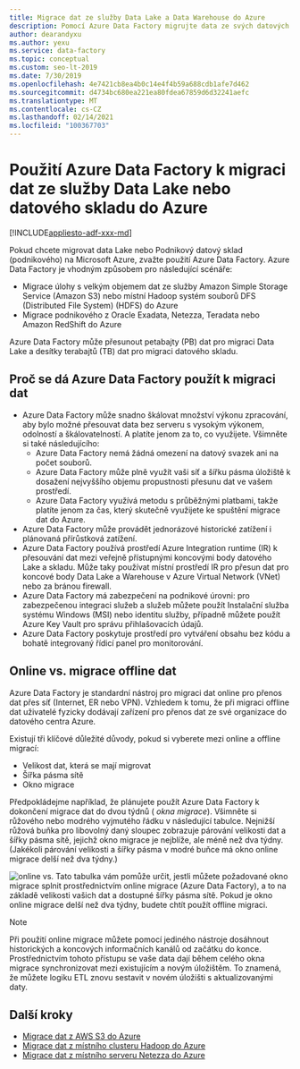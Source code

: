 ```yaml
---
title: Migrace dat ze služby Data Lake a Data Warehouse do Azure
description: Pomocí Azure Data Factory migrujte data ze svých datových Lake a datových skladů do Azure.
author: dearandyxu
ms.author: yexu
ms.service: data-factory
ms.topic: conceptual
ms.custom: seo-lt-2019
ms.date: 7/30/2019
ms.openlocfilehash: 4e7421cb8ea4b0c14e4f4b59a688cdb1afe7d462
ms.sourcegitcommit: d4734bc680ea221ea80fdea67859d6d32241aefc
ms.translationtype: MT
ms.contentlocale: cs-CZ
ms.lasthandoff: 02/14/2021
ms.locfileid: "100367703"
---
```

# <a name="use-azure-data-factory-to-migrate-data-from-your-data-lake-or-data-warehouse-to-azure"></a>Použití Azure Data Factory k migraci dat ze služby Data Lake nebo datového skladu do Azure

[!INCLUDE[appliesto-adf-xxx-md](includes/appliesto-adf-xxx-md.md)]

Pokud chcete migrovat data Lake nebo Podnikový datový sklad (podnikového) na Microsoft Azure, zvažte použití Azure Data Factory. Azure Data Factory je vhodným způsobem pro následující scénáře:

- Migrace úlohy s velkým objemem dat ze služby Amazon Simple Storage Service (Amazon S3) nebo místní Hadoop systém souborů DFS (Distributed File System) (HDFS) do Azure
- Migrace podnikového z Oracle Exadata, Netezza, Teradata nebo Amazon RedShift do Azure

Azure Data Factory může přesunout petabajty (PB) dat pro migraci Data Lake a desítky terabajtů (TB) dat pro migraci datového skladu.

## <a name="why-azure-data-factory-can-be-used-for-data-migration"></a>Proč se dá Azure Data Factory použít k migraci dat

- Azure Data Factory může snadno škálovat množství výkonu zpracování, aby bylo možné přesouvat data bez serveru s vysokým výkonem, odolností a škálovatelností. A platíte jenom za to, co využijete. Všimněte si také následujícího: 
  - Azure Data Factory nemá žádná omezení na datový svazek ani na počet souborů.
  - Azure Data Factory může plně využít vaši síť a šířku pásma úložiště k dosažení nejvyššího objemu propustnosti přesunu dat ve vašem prostředí.
  - Azure Data Factory využívá metodu s průběžnými platbami, takže platíte jenom za čas, který skutečně využijete ke spuštění migrace dat do Azure.  
- Azure Data Factory může provádět jednorázové historické zatížení i plánovaná přírůstková zatížení.
- Azure Data Factory používá prostředí Azure Integration runtime (IR) k přesouvání dat mezi veřejně přístupnými koncovými body datového Lake a skladu. Může taky používat místní prostředí IR pro přesun dat pro koncové body Data Lake a Warehouse v Azure Virtual Network (VNet) nebo za bránou firewall.
- Azure Data Factory má zabezpečení na podnikové úrovni: pro zabezpečenou integraci služeb a služeb můžete použít Instalační služba systému Windows (MSI) nebo identitu služby, případně můžete použít Azure Key Vault pro správu přihlašovacích údajů.
- Azure Data Factory poskytuje prostředí pro vytváření obsahu bez kódu a bohatě integrovaný řídicí panel pro monitorování.  

## <a name="online-vs-offline-data-migration"></a>Online vs. migrace offline dat

Azure Data Factory je standardní nástroj pro migraci dat online pro přenos dat přes síť (Internet, ER nebo VPN). Vzhledem k tomu, že při migraci offline dat uživatelé fyzicky dodávají zařízení pro přenos dat ze své organizace do datového centra Azure.  

Existují tři klíčové důležité důvody, pokud si vyberete mezi online a offline migrací:  

- Velikost dat, která se mají migrovat
- Šířka pásma sítě
- Okno migrace

Předpokládejme například, že plánujete použít Azure Data Factory k dokončení migrace dat do dvou týdnů ( *okna migrace*). Všimněte si růžového nebo modrého vyjmutého řádku v následující tabulce. Nejnižší růžová buňka pro libovolný daný sloupec zobrazuje párování velikosti dat a šířky pásma sítě, jejichž okno migrace je nejblíže, ale méně než dva týdny. (Jakékoli párování velikosti a šířky pásma v modré buňce má okno online migrace delší než dva týdny.) 

![online vs. ](media/data-migration-guidance-overview/online-offline.png) Tato tabulka vám pomůže určit, jestli můžete požadované okno migrace splnit prostřednictvím online migrace (Azure Data Factory), a to na základě velikosti vašich dat a dostupné šířky pásma sítě. Pokud je okno online migrace delší než dva týdny, budete chtít použít offline migraci.

> [!NOTE]
> Při použití online migrace můžete pomocí jediného nástroje dosáhnout historických a koncových informačních kanálů od začátku do konce.  Prostřednictvím tohoto přístupu se vaše data dají během celého okna migrace synchronizovat mezi existujícím a novým úložištěm. To znamená, že můžete logiku ETL znovu sestavit v novém úložišti s aktualizovanými daty.


## <a name="next-steps"></a>Další kroky

- [Migrace dat z AWS S3 do Azure](data-migration-guidance-s3-azure-storage.md)
- [Migrace dat z místního clusteru Hadoop do Azure](data-migration-guidance-hdfs-azure-storage.md)
- [Migrace dat z místního serveru Netezza do Azure](data-migration-guidance-netezza-azure-sqldw.md)
